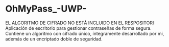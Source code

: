 # OhMyPass_-UWP- 

EL ALGORITMO DE CIFRADO NO ESTÁ INCLUIDO EN EL RESPOSITORI
Aplicación de escritorio para gestionar contraseñas de forma segura. Contiene un algoritmo con cifrado único, íntegramente desarrollado por mi, además de un encriptado doble de seguridad.
